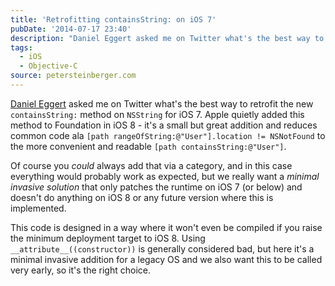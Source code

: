 ```yaml
---
title: 'Retrofitting containsString: on iOS 7'
pubDate: '2014-07-17 23:40'
description: "Daniel Eggert asked me on Twitter what's the best way to retrofit the new `containsString:` method on `NSString` for iOS 7. Apple quietly added this method to Foundation in iOS 8 - it's a small but ..."
tags:
  - iOS
  - Objective-C
source: petersteinberger.com
---
```


[Daniel Eggert](https://twitter.com/danielboedewadt) asked me on Twitter what's the best way to retrofit the new `containsString:` method on `NSString` for iOS 7. Apple quietly added this method to Foundation in iOS 8 - it's a small but great addition and reduces common code ala `[path rangeOfString:@"User"].location != NSNotFound` to the more convenient and readable `[path containsString:@"User"]`. 

Of course you *could* always add that via a category, and in this case everything would probably work as expected, but we really want a *minimal invasive solution* that only patches the runtime on iOS 7 (or below) and doesn't do anything on iOS 8 or any future version where this is implemented.

<script src="https://gist.github.com/steipete/e27db036126f9261092e.js"></script>

This code is designed in a way where it won't even be compiled if you raise the minimum deployment target to iOS 8. Using `__attribute__((constructor))` is generally considered bad, but here it's a minimal invasive addition for a legacy OS and we also want this to be called very early, so it's the right choice.
